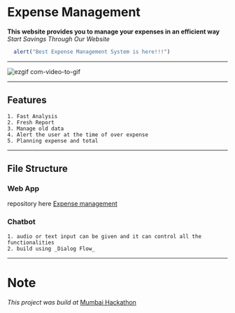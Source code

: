 # Expense Management

 **This website provides you to manage your expenses in an efficient way**
 *Start Savings Through Our Website* 

 ```javascript
   alert("Best Expense Management System is here!!!")
 ```  

---
![ezgif com-video-to-gif](https://user-images.githubusercontent.com/47393160/54486781-573e6f00-484a-11e9-9b41-bcd55b159d40.gif)

---
## Features
    1. Fast Analysis
    2. Fresh Report
    3. Manage old data
    4. Alert the user at the time of over expense
    5. Planning expense and total

---

## File Structure
### Web App
repository here
[Expense management](https://github.com/rockankityadav/expense-manager)    
### Chatbot
    1. audio or text input can be given and it can control all the functionalities
    2. build using _Dialog Flow_
---

# Note
 _This project was build at_ [Mumbai Hackathon](https://github.com/MumbaiHackathon/)
